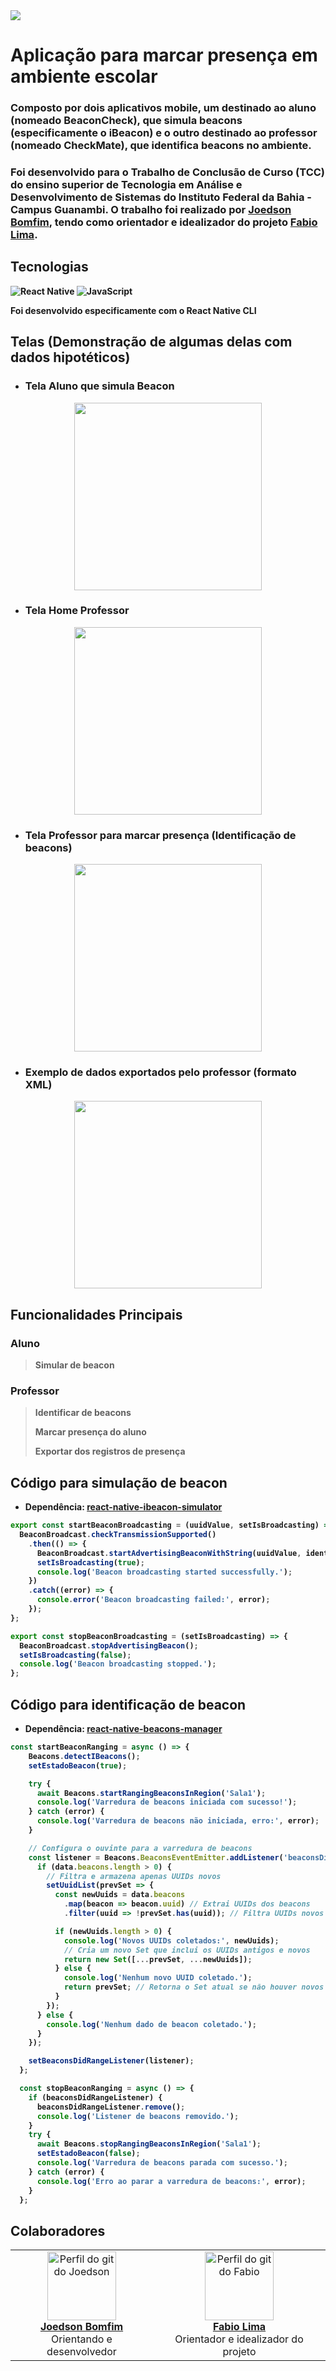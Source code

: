 <img src="Imagens/logomarca.jpg"/>

# Aplicação para marcar presença em ambiente escolar

### Composto por dois aplicativos mobile, um destinado ao aluno (nomeado BeaconCheck), que simula beacons (especificamente o iBeacon) e o outro destinado ao professor (nomeado CheckMate), que identifica beacons no ambiente. 

### Foi desenvolvido para o Trabalho de Conclusão de Curso (TCC) do ensino superior de Tecnologia em Análise e Desenvolvimento de Sistemas do Instituto Federal da Bahia - Campus Guanambi. O trabalho foi realizado por <a href="https://github.com/Joedson-Bomfim"><b>Joedson Bomfim</a>, tendo como orientador e idealizador do projeto <a href="https://github.com/fabiomicromais"><b>Fabio Lima</a>.

## Tecnologias

![React Native](https://img.shields.io/badge/React_Native-20232A?style=for-the-badge&logo=react&logoColor=61DAFB) 
![JavaScript](https://img.shields.io/badge/JavaScript-F7DF1E?style=for-the-badge&logo=javascript&logoColor=black)

Foi desenvolvido especificamente com o React Native CLI

## Telas (Demonstração de algumas delas com dados hipotéticos)

- ### Tela Aluno que simula Beacon

<div align="center">
    <img src="Imagens/tela_aluno.jpg" style="height: 300px;"/>
</div>

- ### Tela Home Professor

<div align="center">
    <img src="Imagens/tela_home_professor.jpg" style="height: 300px;"/>
</div>

- ### Tela Professor para marcar presença (Identificação de beacons)

<div align="center">
    <img src="Imagens/tela_marca_ppresenca.jpg" style="height: 300px;"/>
</div>

- ### Exemplo de dados exportados pelo professor (formato XML)

<div align="center">
    <img src="Imagens/exportacao_xml.jpg" style="height: 300px;"/>
</div>

## Funcionalidades Principais

### Aluno
> Simular de beacon

### Professor

> Identificar de beacons
>
> Marcar presença do aluno
>
> Exportar dos registros de presença
>

## Código para simulação de beacon

- Dependência: [react-native-ibeacon-simulator](https://github.com/rodrigo-nexudus/react-native-ibeacon-simulator)

```javascript
export const startBeaconBroadcasting = (uuidValue, setIsBroadcasting) => {
  BeaconBroadcast.checkTransmissionSupported()
    .then(() => {
      BeaconBroadcast.startAdvertisingBeaconWithString(uuidValue, identifier, major, minor);
      setIsBroadcasting(true);
      console.log('Beacon broadcasting started successfully.');
    })
    .catch((error) => {
      console.error('Beacon broadcasting failed:', error);
    });
};

export const stopBeaconBroadcasting = (setIsBroadcasting) => {
  BeaconBroadcast.stopAdvertisingBeacon();
  setIsBroadcasting(false);
  console.log('Beacon broadcasting stopped.');
};
```

## Código para identificação de beacon

- Dependência: [react-native-beacons-manager](https://github.com/rodrigo-nexudus/react-native-beacons-manager)

```javascript
const startBeaconRanging = async () => {
    Beacons.detectIBeacons();
    setEstadoBeacon(true);

    try {
      await Beacons.startRangingBeaconsInRegion('Sala1');
      console.log('Varredura de beacons iniciada com sucesso!');
    } catch (error) {
      console.log('Varredura de beacons não iniciada, erro:', error);
    }

    // Configura o ouvinte para a varredura de beacons
    const listener = Beacons.BeaconsEventEmitter.addListener('beaconsDidRange', (data) => {
      if (data.beacons.length > 0) {
        // Filtra e armazena apenas UUIDs novos
        setUuidList(prevSet => {
          const newUuids = data.beacons
            .map(beacon => beacon.uuid) // Extrai UUIDs dos beacons
            .filter(uuid => !prevSet.has(uuid)); // Filtra UUIDs novos

          if (newUuids.length > 0) {
            console.log('Novos UUIDs coletados:', newUuids);
            // Cria um novo Set que inclui os UUIDs antigos e novos
            return new Set([...prevSet, ...newUuids]);
          } else {
            console.log('Nenhum novo UUID coletado.');
            return prevSet; // Retorna o Set atual se não houver novos UUIDs
          }
        });
      } else {
        console.log('Nenhum dado de beacon coletado.');
      }
    });

    setBeaconsDidRangeListener(listener);
  };

  const stopBeaconRanging = async () => {
    if (beaconsDidRangeListener) {
      beaconsDidRangeListener.remove();
      console.log('Listener de beacons removido.');
    }
    try {
      await Beacons.stopRangingBeaconsInRegion('Sala1');
      setEstadoBeacon(false);
      console.log('Varredura de beacons parada com sucesso.');
    } catch (error) {
      console.log('Erro ao parar a varredura de beacons:', error);
    }
  };
```

## Colaboradores 
<table align="center">
	    <tr>
	        <td align="center">
	            <a href="https://github.com/Joedson-Bomfim">
	                <img alt="Perfil do git do Joedson" width="110" src="https://avatars.githubusercontent.com/u/60985442?s=460&u=927c910cb65c33d61d844872645eee90e163c257&v=4"/>
	                <br/>
	                <b>Joedson Bomfim</b>
	            </a>
	            <br>Orientando e desenvolvedor</br>
	        </td>
	        <td align="center">
	            <a href="https://github.com/fabiomicromais"> 
			    <img alt="Perfil do git do Fabio" width="110" src="https://avatars.githubusercontent.com/u/44278903?v=4">
	                <br/>
			<b>Fabio Lima</b>
	            </a>
	            <br>Orientador e idealizador do projeto</br>
	        </td>
	    </tr>
</table>
